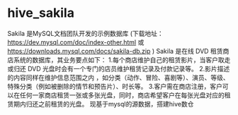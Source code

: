 # hive_sakila
Sakila 是MySQL文档团队开发的示例数据库 (下载地址： https://dev.mysql.com/doc/index-other.html 或 https://downloads.mysql.com/docs/sakila-db.zip )
Sakila 是在线 DVD 租赁商店系统的数据库，其业务要点如下：
  1.每个商店维护自己的租赁影片，当客户取走或归还 DVD 光盘时会有一个专门的店员维护租赁记录及付款记录等。
  2.影片描述的内容同样在维护信息范围之内 ，如分类（动作、冒险、喜剧等）、演员、等级、特殊分类（例如被删除的情节和预告片）、时长等。
  3.客户需在商店注册，客户可以在任何一家商店租赁一张或多张光盘，同时，商店希望客户在每张光盘对应的租赁期内归还之前租赁的光盘。
现基于mysql的源数据，搭建hive数仓  
